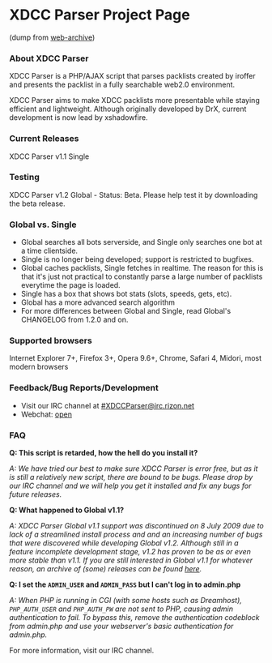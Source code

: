 # XDCC Parser Project Page 
(dump from [web-archive](http://web.archive.org/web/20120826215828/http://xdccparser.is-fabulo.us/))
### About XDCC Parser

XDCC Parser is a PHP/AJAX script that parses packlists created by iroffer and presents the packlist in a fully searchable web2.0 environment.

XDCC Parser aims to make XDCC packlists more presentable while staying efficient and lightweight.
Although originally developed by DrX, current development is now lead by xshadowfire.

### Current Releases
XDCC Parser v1.1 Single

### Testing
XDCC Parser v1.2 Global - Status: Beta. Please help test it by downloading the beta release.

### Global vs. Single

 * Global searches all bots serverside, and Single only searches one bot at a time clientside.
 * Single is no longer being developed; support is restricted to bugfixes.
 * Global caches packlists, Single fetches in realtime. The reason for this is that it's just not practical to constantly parse a large number of packlists everytime the page is loaded.
 * Single has a box that shows bot stats (slots, speeds, gets, etc).
 * Global has a more advanced search algorithm
 * For more differences between Global and Single, read Global's CHANGELOG from 1.2.0 and on.


### Supported browsers

Internet Explorer 7+, Firefox 3+, Opera 9.6+, Chrome, Safari 4, Midori, most modern browsers

### Feedback/Bug Reports/Development

 * Visit our IRC channel at [#XDCCParser@irc.rizon.net](irc://irc.rizon.net/XDCCParser)
 * Webchat: [open](https://qchat.rizon.net/?nick=xdccparser...&channels=%23XDCCParser&prompt=0)

### FAQ

**Q: This script is retarded, how the hell do you install it?**

*A: We have tried our best to make sure XDCC Parser is error free, but as it is still a relatively new script,
there are bound to be bugs.
Please drop by our IRC channel and we will help you get it installed and fix any bugs for future releases.*

**Q: What happened to Global v1.1?**

*A: XDCC Parser Global v1.1 support was discontinued on 8 July 2009 due to lack of a streamlined install process
and and an increasing number of bugs that were discovered while developing Global v1.2.
Although still in a feature incomplete development stage, v1.2 has proven to be as or even more stable than v1.1.
If you are still interested in Global v1.1 for whatever reason, an archive of (some) releases can be found [here](http://web.archive.org/web/20121018112817/http://xdccparser.is-fabulo.us/old/).*

**Q: I set the `ADMIN_USER` and `ADMIN_PASS` but I can't log in to admin.php**

*A: When PHP is running in CGI (with some hosts such as Dreamhost), `PHP_AUTH_USER` and `PHP_AUTH_PW` are not sent to PHP, causing admin authentication to fail.
To bypass this, remove the authentication codeblock from admin.php and use your webserver's basic authentication for admin.php.*

For more information, visit our IRC channel.

